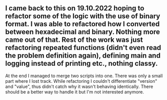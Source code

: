 I came back to this on 19.10.2022 hoping to refactor some of the logic with the use of binary format.
I was able to refactored how I converted between hexadecimal and binary.
Nothing more came out of that.
Rest of the work was just refactoring repeated functions (didn't even read the problem definition again), defining main and logging instead of printing etc., nothing classy.
--
At the end I managed to merge two scripts into one.
There was only a small part where I lost track.
While refactoring I couldn't differentiate "version" and "value", thus didn't catch why it wasn't behaving identically.
There should be a better way to handle it but I'm not interested anymore.